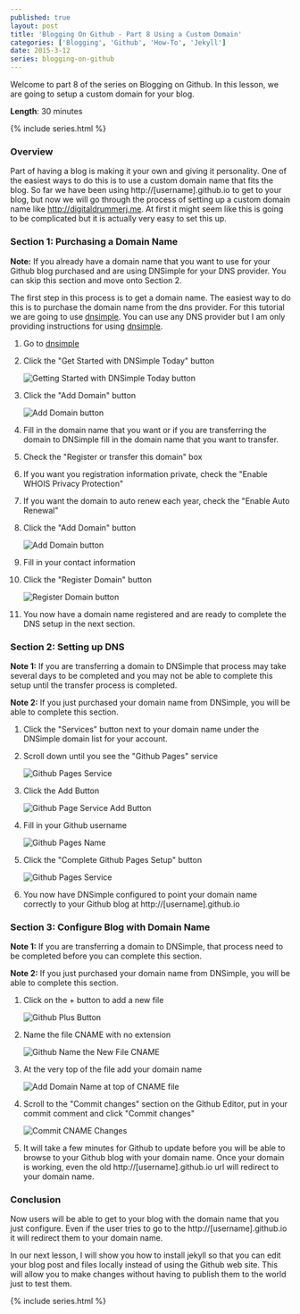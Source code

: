 ```yaml
---
published: true
layout: post
title: 'Blogging On Github - Part 8 Using a Custom Domain'
categories: ['Blogging', 'Github', 'How-To', 'Jekyll']
date: 2015-3-12
series: blogging-on-github
---
```


Welcome to part 8 of the series on Blogging on Github.  In this lesson, we are going to setup a custom domain for your blog.

**Length**: 30 minutes

{% include series.html %}

### Overview

Part of having a blog is making it your own and giving it personality.  One of the easiest ways to do this is to use a custom domain name that fits the blog.  So far we have been using http://[username].github.io to get to your blog, but now we will go through the process of setting up a custom domain name like http://digitaldrummerj.me.  At first it might seem like this is going to be complicated but it is actually very easy to set this up.

### Section 1: Purchasing a Domain Name

**Note:** If you already have a domain name that you want to use for your Github blog purchased and are using DNSimple for your DNS provider.  You can skip this section and move onto Section 2.

The first step in this process is to get a domain name.  The easiest way to do this is to purchase the domain name from the dns provider.  For this tutorial we are going to use [dnsimple](http://dnsimple.com).  You can use any DNS provider but I am only providing instructions for using [dnsimple](http://dnsimple.com).

1. Go to [dnsimple](http://dnsimple.com)
2. Click the "Get Started with DNSimple Today" button

    ![Getting Started with DNSimple Today button]({{site.url}}/images/github_part_8_get_started_dnsimple.png)

3. Click the "Add Domain" button

    ![Add Domain button]({{site.url}}/images/github_part_8_add_domain_button.png)

4. Fill in the domain name that you want or if you are transferring the domain to DNSimple fill in the domain name that you want to transfer.
5. Check the "Register or transfer this domain" box
6. If you want you registration information private, check the "Enable WHOIS Privacy Protection"
7. If you want the domain to auto renew each year, check the "Enable Auto Renewal"
8. Click the "Add Domain" button

    ![Add Domain button]({{site.url}}/images/github_part_8_add_domain_button.png)

9. Fill in your contact information
10. Click the "Register Domain" button

    ![Register Domain button]({{site.url}}/images/github_part_8_register_domain.png)

11. You now have a domain name registered and are ready to complete the DNS setup in the next section.

### Section 2: Setting up DNS

**Note 1:** If you are transferring a domain to DNSimple that process may take several days to be completed and you may not be able to complete this setup until the transfer process is completed.

**Note 2:** If you just purchased your domain name from DNSimple, you will be able to complete this section.

1. Click the "Services" button next to your domain name under the DNSimple domain list for your account.
1. Scroll down until you see the "Github Pages" service

    ![Github Pages Service]({{site.url}}/images/github_part_8_dnsimple_github_service.png)

1. Click the Add Button

    ![Github Page Service Add Button]({{site.url}}/images/github_part_8_dnsimple_github_service_add_button.png)

1. Fill in your Github username

    ![Github Pages Name]({{site.url}}/images/github_part_8_dnsimple_github_service_setup.png)

1. Click the "Complete Github Pages Setup" button

    ![Github Pages Service]({{site.url}}/images/github_part_8_dnsimple_github_service_setup_complete.png)

1. You now have DNSimple configured to point your domain name correctly to your Github blog at http://[username].github.io

### Section 3: Configure Blog with Domain Name

**Note 1:** If you are transferring a domain to DNSimple,  that process need to be completed before you can complete this section.

**Note 2:** If you just purchased your domain name from DNSimple, you will be able to complete this section.

1. Click on the + button to add a new file

    ![Github Plus Button]({{site.url}}/images/github_add_button.png)

1.  Name the file CNAME with no extension

    ![Github Name the New File CNAME]({{site.url}}/images/github_part_8_add_cname_file.png)

1. At the very top of the file add your domain name

    ![Add Domain Name at top of CNAME file]({{site.url}}/images/github_part_8_cname_domain_name.png)

1. Scroll to the "Commit changes" section on the Github Editor, put in your commit comment and click "Commit changes"

    ![Commit CNAME Changes]({{site.url}}/images/github_part_8_cname_commit.png)

1. It will take a few minutes for Github to update before you will be able to browse to your Github blog with your domain name.  Once your domain is working, even the old http://[username].github.io url will redirect to your domain name.

### Conclusion

Now users will be able to get to your blog with the domain name that you just configure.  Even if the user tries to go to the http://[username].github.io it will redirect them to your domain name.

In our next lesson, I will show you how to install jekyll so that you can edit your blog post and files locally instead of using the Github web site.  This will allow you to make changes without having to publish them to the world just to test them.    
 
{% include series.html %}